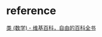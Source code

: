 

# reference
[类 (数学) - 维基百科，自由的百科全书](https://zh.wikipedia.org/wiki/%E7%B1%BB_(%E6%95%B0%E5%AD%A6))
